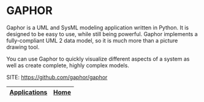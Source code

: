# GAPHOR

 Gaphor is a UML and SysML modeling application written in Python. It is 
 designed to be easy to use, while still being powerful. Gaphor implements 
 a fully-compliant UML 2 data model, so it is much more than a picture 
 drawing tool. 
 
 You can use Gaphor to quickly visualize different aspects of a system as 
 well as create complete, highly complex models.

 SITE: https://github.com/gaphor/gaphor

 | [Applications](https://portable-linux-apps.github.io/apps.html) | [Home](https://portable-linux-apps.github.io)
 | --- | --- |
